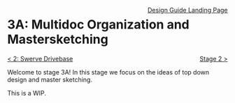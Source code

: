<style>
.right{
    float:right;
}
.center{
    text-align:center;
}

.left{
    float:left;
}
</style>

<span class="right">[Design Guide Landing Page](../../index.md)</span>

# 3A: Multidoc Organization and Mastersketching

<span class="left">[< 2: Swerve Drivebase](1B-swerveDrivebase.md)</span> <span class="right">[Stage 2 >](../stage2/2.md)</span>
<br>

Welcome to stage 3A! In this stage we focus on the ideas of top down design and master sketching. 

This is a WIP.

